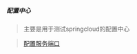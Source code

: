 ##### 配置中心

> 主要是用于测试springcloud的配置中心

> [配置服务端口](https://github.com/huagnkangjie/springcloud/tree/master/1.9-config-server)